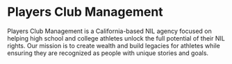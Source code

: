 # Players Club Management

Players Club Management is a California-based NIL agency focused on helping high school and college athletes unlock the full potential of their NIL rights. Our mission is to create wealth and build legacies for athletes while ensuring they are recognized as people with unique stories and goals.
